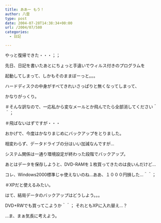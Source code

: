 ```yaml
---
title: ああー もう！
author: 八雲
type: post
date: 2004-07-28T14:38:34+00:00
url: /2004/07/580
categories:
  - 日記

---
```

やっと復帰できた・・・；；
  
先日、日記を書いたあとにちょっと手違いでウィルス付きのプログラムを
  
起動してしまって、しかもそのままぼーっと。。。

ハードディスクの中身がすべてきれいさっぱりと無くなってしまって、
  
かなりがっくり。
  
＃そんな訳なので、一応私から変なメールとか飛んでたら全部消してください＾＾；
  
＃飛ばないはずですが・・・
  
おかげで、今度はかなりまじめにバックアップをとりました。
  
相変わらず、データドライブの分はいい加減なんですが…
  
システム関係は一通り環境設定が終わった段階でバックアップ。
  
あとはデータを保存しようと、DVD-RAMを１枚買ってきたのは良いんだけど…
  
コレ、Windows2000標準じゃ使えないのね…ああ、１０００円損した…＾＾；
  
＃XPだと使えるみたい。
  
はて、結局データのバックアップはどうしよう。。。
  
DVD+RWでも買ってこようか＾＾； それともXPに入れ替え…？
  
…ま、まぁ気長に考えよう。